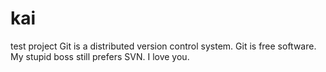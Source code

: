# kai
test project
Git is a distributed version control system.
Git is free software.
My stupid boss still prefers SVN.
I love you.
